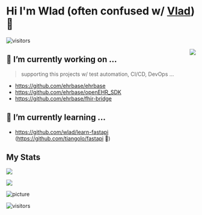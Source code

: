 # Hi I'm Wlad (often confused w/ [Vlad](https://www.urbandictionary.com/define.php?term=Vlad)) 👋
![visitors](https://hits.seeyoufarm.com/api/count/incr/badge.svg?url=https://github.com/wlad")

<img align="right" src="https://github.com/rajput2107/rajput2107/blob/master/Assets/Developer.gif"/>

## :floppy_disk: I’m currently working on ...

> supporting this projects w/ test automation, CI/CD, DevOps ...

- https://github.com/ehrbase/ehrbase
- https://github.com/ehrbase/openEHR_SDK
- https://github.com/ehrbase/fhir-bridge



## 🌱 I’m currently learning ...
- https://github.com/wlad/learn-fastapi (https://github.com/tiangolo/fastapi :rocket:)


## My Stats

<p>
  <img src="https://github-readme-stats.vercel.app/api?username=wlad&show_icons=true&line_height=27">
</p>
<p>
  <img src="https://github-readme-stats.vercel.app/api/top-langs/?username=wlad">
</p>

![picture](https://raw.githubusercontent.com/saadeghi/saadeghi/master/dino.gif)
<br />

![visitors](https://visitor-badge.laobi.icu/badge?page_id=wlad.wlad)
